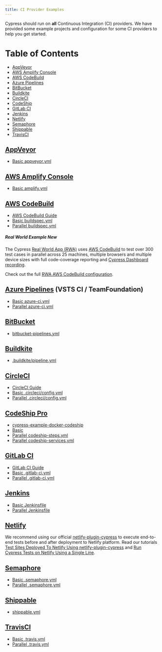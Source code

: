 ```yaml
---
title: CI Provider Examples
---
```


Cypress should run on **all** Continuous Integration (CI) providers. We have provided some example projects and configuration for some CI providers to help you get started.

# Table of Contents

- [AppVeyor](#AppVeyor)
- [AWS Amplify Console](#AWS-Amplify-Console)
- [AWS CodeBuild](#AWS-CodeBuild)
- [Azure Pipelines](#Azure-Pipelines)
- [BitBucket](#BitBucket)
- [Buildkite](#Buildkite)
- [CircleCI](#CircleCI)
- [CodeShip](#CodeShip)
- [GitLab CI](#GitLab-CI)
- [Jenkins](#Jenkins)
- [Netlify](#Netlify)
- [Semaphore](#Semaphore)
- [Shippable](#Shippable)
- [TravisCI](#TravisCI)

## [AppVeyor](https://appveyor.com)

- [Basic appveyor.yml](https://github.com/cypress-io/cypress-example-kitchensink/blob/master/appveyor.yml)

## [AWS Amplify Console](https://aws.amazon.com/amplify/console)

- [Basic amplify.yml](https://github.com/cypress-io/cypress-example-kitchensink/blob/master/amplify.yml)

## [AWS CodeBuild](https://aws.amazon.com/codebuild)

- [AWS CodeBuild Guide](aws-codebuild)
- [Basic buildspec.yml](https://github.com/cypress-io/cypress-example-kitchensink/blob/master/basic/buildspec.yml)
- [Parallel buildspec.yml](https://github.com/cypress-io/cypress-example-kitchensink/blob/master/buildspec.yml)

<Alert type="info">

##### <Icon name="graduation-cap"></Icon> Real World Example <Badge type="success">New</Badge>

The Cypress [Real World App (RWA)](https://github.com/cypress-io/cypress-realworld-app) uses [AWS CodeBuild](https://aws.amazon.com/codebuild) to test over 300 test cases in parallel across 25 machines, multiple browsers and multiple device sizes with full code-coverage reporting and [Cypress Dashboard recording](https://dashboard.cypress.io/projects/zx15dm).

Check out the full <Icon name="github"></Icon> [RWA AWS CodeBuild configuration](https://github.com/cypress-io/cypress-realworld-app/blob/develop/buildspec.yml).

</Alert>

## [Azure Pipelines](https://azure.microsoft.com/) (VSTS CI / TeamFoundation)

- [Basic azure-ci.yml](https://github.com/cypress-io/cypress-example-kitchensink/blob/master/basic/azure-ci.yml)
- [Parallel azure-ci.yml](https://github.com/cypress-io/cypress-example-kitchensink/blob/master/azure-ci.yml)

## [BitBucket](https://bitbucket.org/product/features/pipelines)

- [bitbucket-pipelines.yml](https://bitbucket.org/cypress-io/cypress-example-kitchensink/src/master/bitbucket-pipelines.yml)

## [Buildkite](https://buildkite.com)

- [.buildkite/pipeline.yml](https://github.com/cypress-io/cypress-example-kitchensink/blob/master/.buildkite/pipeline.yml)

## [CircleCI](https://circleci.com)

- [CircleCI Guide](circleci)
- [Basic .circleci/config.yml](https://github.com/cypress-io/cypress-example-kitchensink/blob/master/basic/.circleci/config.yml)
- [Parallel .circleci/config.yml](https://github.com/cypress-io/cypress-example-kitchensink/blob/master/.circleci/config.yml)

## [CodeShip Pro](https://codeship.com/features/pro)

- [cypress-example-docker-codeship](https://github.com/cypress-io/cypress-example-docker-codeship)
- [Basic](https://github.com/cypress-io/cypress-example-kitchensink/tree/master/basic/codeship-pro)
- [Parallel codeship-steps.yml](https://github.com/cypress-io/cypress-example-kitchensink/tree/master/codeship-steps.yml)
- [Parallel codeship-services.yml](https://github.com/cypress-io/cypress-example-kitchensink/tree/master/codeship-services.yml)

## [GitLab CI](https://gitlab.com/)

- [GitLab CI Guide](gitlab-ci)
- [Basic .gitlab-ci.yml](https://github.com/cypress-io/cypress-example-kitchensink/blob/master/basic/.gitlab-ci.yml)
- [Parallel .gitlab-ci.yml](https://github.com/cypress-io/cypress-example-kitchensink/blob/master/.gitlab-ci.yml)

## [Jenkins](https://jenkins.io/)

- [Basic Jenkinsfile](https://github.com/cypress-io/cypress-example-kitchensink/blob/master/basic/Jenkinsfile)
- [Parallel Jenkinsfile](https://github.com/cypress-io/cypress-example-kitchensink/blob/master/Jenkinsfile)

## [Netlify](https://www.netlify.com/)

We recommend using our official [netlify-plugin-cypress](https://github.com/cypress-io/netlify-plugin-cypress) to execute end-to-end tests before and after deployment to Netlify platform. Read our tutorials [Test Sites Deployed To Netlify Using netlify-plugin-cypress](https://glebbahmutov.com/blog/test-netlify/) and [Run Cypress Tests on Netlify Using a Single Line](https://cypress.io/blog/2020/03/30/run-cypress-tests-on-netlify-using-a-single-line/).

## [Semaphore](semaphoreci.com)

- [Basic .semaphore.yml](https://github.com/cypress-io/cypress-example-kitchensink/blob/master/basic/.semaphore.yml)
- [Parallel .semaphore.yml](https://github.com/cypress-io/cypress-example-kitchensink/blob/master/.semaphore/semaphore.yml)

## [Shippable](https://app.shippable.com/)

- [shippable.yml](https://github.com/cypress-io/cypress-example-kitchensink/blob/master/shippable.yml)

## [TravisCI](https://travis-ci.org/)

- [Basic .travis.yml](https://github.com/cypress-io/cypress-example-kitchensink/blob/master/basic/.travis.yml)
- [Parallel .travis.yml](https://github.com/cypress-io/cypress-example-kitchensink/blob/master/.travis.yml)
